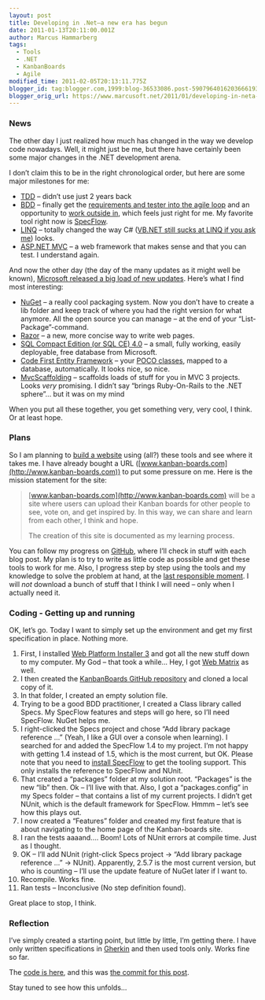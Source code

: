 ```yaml
---
layout: post
title: Developing in .Net–a new era has begun
date: 2011-01-13T20:11:00.001Z
author: Marcus Hammarberg
tags:
  - Tools
  - .NET
  - KanbanBoards
  - Agile
modified_time: 2011-02-05T20:13:11.775Z
blogger_id: tag:blogger.com,1999:blog-36533086.post-5907964016203666193
blogger_orig_url: https://www.marcusoft.net/2011/01/developing-in-neta-new-era-has-begun.html
---
```


### News

The other day I just realized how much has changed in the way we develop code nowadays. Well, it might just be me, but there have certainly been some major changes in the .NET development arena.

I don’t claim this to be in the right chronological order, but here are some major milestones for me:

- [TDD](http://en.wikipedia.org/wiki/Test-driven_development) – didn’t use just 2 years back
- [BDD](http://en.wikipedia.org/wiki/Behavior_Driven_Development) – finally get the [requirements and tester into the agile loop](https://www.marcusoft.net/2010/10/story-on-doing-outside-in-development.html) and an opportunity to [work outside in](https://www.marcusoft.net/2010/10/story-on-doing-outside-in-development.html), which feels just right for me. My favorite tool right now is [SpecFlow](http://www.specflow.org).
- [LINQ](http://msdn.microsoft.com/en-us/netframework/aa904594) – totally changed the way C# ([VB.NET still sucks at LINQ if you ask me](https://www.marcusoft.net/2010/02/vbnet-considered-harmful.html)) looks.
- [ASP.NET MVC](http://www.asp.net/mVC/) – a web framework that makes sense and that you can test. I understand again.

And now the other day (the day of the many updates as it might well be known), [Microsoft released a big load of new updates](http://weblogs.asp.net/scottgu/archive/2011/01/13/announcing-release-of-asp-net-mvc-3-iis-express-sql-ce-4-web-farm-framework-orchard-webmatrix.aspx). Here’s what I find most interesting:

- [NuGet](http://nuget.codeplex.com/) – a really cool packaging system. Now you don’t have to create a lib folder and keep track of where you had the right version for what anymore. All the open source you can manage – at the end of your “List-Package”-command.
- [Razor](http://weblogs.asp.net/scottgu/archive/2010/07/02/introducing-razor.aspx) – a new, more concise way to write web pages.
- [SQL Compact Edition (or SQL CE) 4.0](http://weblogs.asp.net/scottgu/archive/2011/01/11/vs-2010-sp1-and-sql-ce.aspx) – a small, fully working, easily deployable, free database from Microsoft.
- [Code First Entity Framework](http://weblogs.asp.net/scottgu/archive/2010/08/03/using-ef-code-first-with-an-existing-database.aspx) – your [POCO classes](http://stackoverflow.com/questions/250001/define-poco), mapped to a database, automatically. It looks nice, so nice.
- [MvcScaffolding](http://blog.stevensanderson.com/2011/01/13/scaffold-your-aspnet-mvc-3-project-with-the-mvcscaffolding-package/) – scaffolds loads of stuff for you in MVC 3 projects. Looks *very* promising. I didn’t say “brings Ruby-On-Rails to the .NET sphere”... but it was on my mind

When you put all these together, you get something very, very cool, I think. Or at least hope.

### Plans

So I am planning to [build a website](https://github.com/marcusoftnet/KanbanBoards) using (all?) these tools and see where it takes me. I have already bought a URL ([www.kanban-boards.com](http://www.kanban-boards.com)) to put some pressure on me. Here is the mission statement for the site:

> [www.kanban-boards.com](http://www.kanban-boards.com) will be a site where users can upload their Kanban boards for other people to see, vote on, and get inspired by. In this way, we can share and learn from each other, I think and hope.
>
> The creation of this site is documented as my learning process.

You can follow my progress on [GitHub](https://github.com/marcusoftnet/KanbanBoards), where I’ll check in stuff with each blog post. My plan is to try to write as little code as possible and get these tools to work for me. Also, I progress step by step using the tools and my knowledge to solve the problem at hand, at the [last responsible moment](http://availagility.co.uk/2010/04/06/defining-the-last-responsible-moment/). I will *not* download a bunch of stuff that I think I will need – only when I actually need it.

### Coding - Getting up and running

OK, let’s go. Today I want to simply set up the environment and get my first specification in place. Nothing more.

1. First, I installed [Web Platform Installer 3](http://www.microsoft.com/web/gallery/install.aspx?appsxml=&appid=WebMatrix;MVC3) and got all the new stuff down to my computer. My God – that took a while... Hey, I got [Web Matrix](http://weblogs.asp.net/scottgu/archive/2010/07/06/introducing-webmatrix.aspx) as well.
2. I then created the [KanbanBoards GitHub repository](https://github.com/marcusoftnet/KanbanBoards) and cloned a local copy of it.
3. In that folder, I created an empty solution file.
4. Trying to be a good BDD practitioner, I created a Class library called Specs. My SpecFlow features and steps will go here, so I’ll need SpecFlow. NuGet helps me.
5. I right-clicked the Specs project and chose “Add library package reference ...” (Yeah, I like a GUI over a console when learning). I searched for and added the SpecFlow 1.4 to my project. I’m not happy with getting 1.4 instead of 1.5, which is the most current, but OK. Please note that you need to [install SpecFlow](http://www.specflow.org/downloads/installer.aspx) to get the tooling support. This only installs the reference to SpecFlow and NUnit.
6. That created a “packages” folder at my solution root. “Packages” is the new “lib” then. Ok – I’ll live with that. Also, I got a “packages.config” in my Specs folder – that contains a list of my current projects. I didn’t get NUnit, which is the default framework for SpecFlow. Hmmm – let’s see how this plays out.
7. I now created a “Features” folder and created my first feature that is about navigating to the home page of the Kanban-boards site.
8. I ran the tests aaaand.... Boom! Lots of NUnit errors at compile time. Just as I thought.
9. OK – I’ll add NUnit (right-click Specs project -> “Add library package reference ...” -> NUnit). Apparently, 2.5.7 is the most current version, but who is counting – I’ll use the update feature of NuGet later if I want to.
10. Recompile. Works fine.
11. Ran tests – Inconclusive (No step definition found).

Great place to stop, I think.

### Reflection

I’ve simply created a starting point, but little by little, I’m getting there. I have only written specifications in [Gherkin](https://github.com/aslakhellesoy/cucumber/wiki/gherkin) and then used tools only. Works fine so far.

The [code is here](https://github.com/marcusoftnet/KanbanBoards), and this was [the commit for this post](https://github.com/marcusoftnet/KanbanBoards/commit/ca8c3dbc285c75d087e98f5f7b6595e558ce34c5).

Stay tuned to see how this unfolds...
